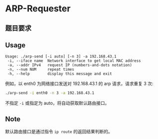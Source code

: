 # ARP-Requester

## 题目要求

## Usage

```text
Usage: ./arp-send [-i auto] [-n 3] -a 192.168.43.1 
 -i, --iface name  Network interface to get local MAC address
 -a, --addr IPv4   request IP (numbers-and-dots notation)
 -n, --num NUM     repeat times
 -h, --help        display this message and exit
```

例如，以 enth0 为网络接口发送对 192.168.43.1 的 arp 请求，请求重复 3 次:

```bash
./arp-send -i enth0 -n 3 -a 192.168.43.1
```

不指定 `-i` 或指定为 auto，将自动获取默认路由接口。

## Note

默认路由接口是通过指令 `ip route` 的返回结果判断的。
